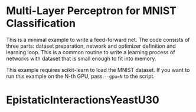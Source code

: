 # Multi-Layer Perceptron for MNIST Classification

This is a minimal example to write a feed-forward net.
The code consists of three parts: dataset preparation, network and optimizer definition and learning loop.
This is a common routine to write a learning process of networks with dataset that is small enough to fit into memory.

This example requires scikit-learn to load the MNIST dataset.
If you want to run this example on the N-th GPU, pass `--gpu=N` to the script.
# EpistaticInteractionsYeastU30
